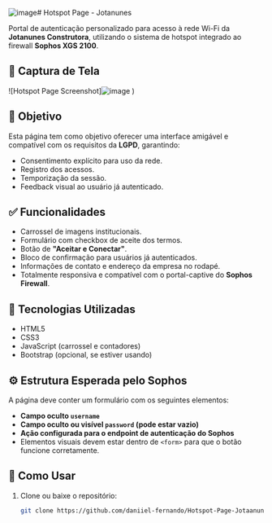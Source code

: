 ![image](https://github.com/user-attachments/assets/ebd2acb4-8c33-4950-94a8-94a2e1f42225)# Hotspot Page - Jotanunes

Portal de autenticação personalizado para acesso à rede Wi-Fi da **Jotanunes Construtora**, utilizando o sistema de hotspot integrado ao firewall **Sophos XGS 2100**.

## 📸 Captura de Tela

![Hotspot Page Screenshot]![image](https://github.com/user-attachments/assets/706052ff-04e9-4ce3-9801-68d6c82d662e)
)

## 🎯 Objetivo

Esta página tem como objetivo oferecer uma interface amigável e compatível com os requisitos da **LGPD**, garantindo:

- Consentimento explícito para uso da rede.
- Registro dos acessos.
- Temporização da sessão.
- Feedback visual ao usuário já autenticado.

## ✅ Funcionalidades

- Carrossel de imagens institucionais.
- Formulário com checkbox de aceite dos termos.
- Botão de **"Aceitar e Conectar"**.
- Bloco de confirmação para usuários já autenticados.
- Informações de contato e endereço da empresa no rodapé.
- Totalmente responsiva e compatível com o portal-captive do **Sophos Firewall**.

## 🧰 Tecnologias Utilizadas

- HTML5
- CSS3
- JavaScript (carrossel e contadores)
- Bootstrap (opcional, se estiver usando)

## ⚙️ Estrutura Esperada pelo Sophos

A página deve conter um formulário com os seguintes elementos:

- **Campo oculto `username`**
- **Campo oculto ou visível `password` (pode estar vazio)**
- **Ação configurada para o endpoint de autenticação do Sophos**
- Elementos visuais devem estar dentro de `<form>` para que o botão funcione corretamente.

## 🚀 Como Usar

1. Clone ou baixe o repositório:

   ```bash
   git clone https://github.com/daniiel-fernando/Hotspot-Page-Jotaanunes.git
